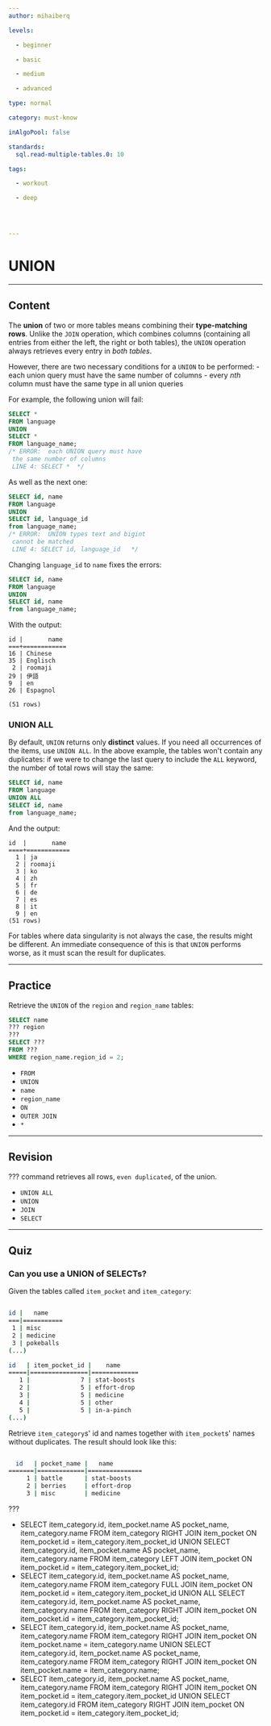 ```yaml
---
author: mihaiberq

levels:

  - beginner

  - basic

  - medium

  - advanced

type: normal

category: must-know

inAlgoPool: false

standards:
  sql.read-multiple-tables.0: 10

tags:

  - workout

  - deep




---
```


# UNION

---
## Content

The **union** of two or more tables means combining their **type-matching rows**. Unlike the `JOIN` operation, which combines columns (containing all entries from either the left, the right or both tables), the `UNION` operation always retrieves every entry in *both tables*.

However, there are two necessary conditions for a `UNION` to be performed:
    - each union query must have the same number of columns
    - every *nth* column must have the same type in all union queries

For example, the following union will fail:
```sql
SELECT *
FROM language
UNION
SELECT *
FROM language_name;
/* ERROR:  each UNION query must have
 the same number of columns
 LINE 4: SELECT *  */

```
As well as the next one:
```sql
SELECT id, name
FROM language
UNION
SELECT id, language_id
from language_name;
/* ERROR:  UNION types text and bigint
 cannot be matched
 LINE 4: SELECT id, language_id   */
```
Changing `language_id` to `name` fixes the errors:
```sql
SELECT id, name
FROM language
UNION
SELECT id, name
from language_name;
```
With the output:
```
id |       name       
===+============
16 | Chinese
35 | Englisch
 2 | roomaji
29 | 伊語
9  | en
26 | Espagnol

(51 rows)
```

### UNION ALL

By default, `UNION` returns only **distinct** values. If you need all occurrences of the items, use `UNION ALL`. In the above example, the tables won't contain any duplicates: if we were to change the last query to include the `ALL` keyword, the number of total rows will stay the same:
```sql
SELECT id, name
FROM language
UNION ALL
SELECT id, name
from language_name;
```
And the output:
```
id  |       name       
====+============
  1 | ja
  2 | roomaji
  3 | ko
  4 | zh
  5 | fr
  6 | de
  7 | es
  8 | it
  9 | en
(51 rows)
```

For tables where data singularity is not always the case, the results might be different. An immediate consequence of this is that `UNION` performs worse, as it must scan the result for duplicates.

---
## Practice

Retrieve the `UNION` of the `region` and `region_name` tables:

```sql
SELECT name
??? region
???
SELECT ???
FROM ???
WHERE region_name.region_id = 2;
```


* `FROM`
* `UNION`
* `name`
* `region_name`
* `ON`
* `OUTER JOIN`
* `*`

---
## Revision

??? command retrieves all rows, `even duplicated`, of the union.


* `UNION ALL`
* `UNION`
* `JOIN`
* `SELECT`

---
## Quiz
### Can you use a UNION of SELECTs?
Given the tables called `item_pocket` and `item_category`:


```bash

id |   name    
===|===========
 1 | misc
 2 | medicine
 3 | pokeballs
(...)

id   | item_pocket_id |    name       
=====|================|=============
   1 |              7 | stat-boosts
   2 |              5 | effort-drop
   3 |              5 | medicine
   4 |              5 | other
   5 |              5 | in-a-pinch
(...)

```


Retrieve `item_category`s' id and names together with `item_pocket`s' names without duplicates.
The result should look like this:

```bash

  id   | pocket_name |   name       
=======|=============|===============
     1 | battle      | stat-boosts
     2 | berries     | effort-drop
     3 | misc        | medicine
```

 ???

* SELECT item_category.id, item_pocket.name AS pocket_name, item_category.name FROM item_category RIGHT JOIN item_pocket ON item_pocket.id = item_category.item_pocket_id UNION SELECT item_category.id, item_pocket.name AS pocket_name, item_category.name FROM item_category LEFT JOIN item_pocket ON item_pocket.id = item_category.item_pocket_id;
* SELECT item_category.id, item_pocket.name AS pocket_name, item_category.name FROM item_category FULL JOIN item_pocket ON item_pocket.id = item_category.item_pocket_id UNION ALL SELECT item_category.id, item_pocket.name AS pocket_name, item_category.name FROM item_category RIGHT JOIN item_pocket ON item_pocket.id = item_category.item_pocket_id;
* SELECT item_category.id, item_pocket.name AS pocket_name, item_category.name FROM item_category RIGHT JOIN item_pocket ON item_pocket.name = item_category.name UNION SELECT item_category.id, item_pocket.name AS pocket_name, item_category.name FROM item_category RIGHT JOIN item_pocket ON item_pocket.name = item_category.name;
* SELECT item_category.id, item_pocket.name AS pocket_name, item_category.name FROM item_category RIGHT JOIN item_pocket ON item_pocket.id = item_category.item_pocket_id UNION SELECT item_category.id FROM item_category RIGHT JOIN item_pocket ON item_pocket.id = item_category.item_pocket_id;
